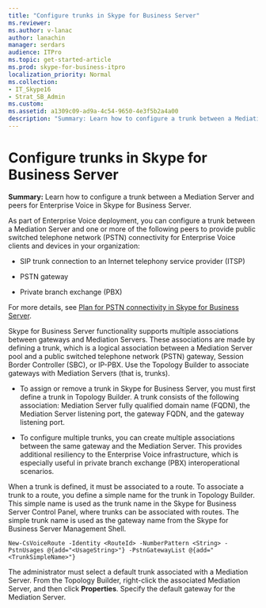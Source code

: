 ```yaml
---
title: "Configure trunks in Skype for Business Server"
ms.reviewer: 
ms.author: v-lanac
author: lanachin
manager: serdars
audience: ITPro
ms.topic: get-started-article
ms.prod: skype-for-business-itpro
localization_priority: Normal
ms.collection: 
- IT_Skype16
- Strat_SB_Admin
ms.custom: 
ms.assetid: a1309c09-ad9a-4c54-9650-4e3f5b2a4a00
description: "Summary: Learn how to configure a trunk between a Mediation Server and peers for Enterprise Voice in Skype for Business Server."
---
```


# Configure trunks in Skype for Business Server
 
**Summary:** Learn how to configure a trunk between a Mediation Server and peers for Enterprise Voice in Skype for Business Server.
  
As part of Enterprise Voice deployment, you can configure a trunk between a Mediation Server and one or more of the following peers to provide public switched telephone network (PSTN) connectivity for Enterprise Voice clients and devices in your organization:
  
- SIP trunk connection to an Internet telephony service provider (ITSP)
    
- PSTN gateway
    
- Private branch exchange (PBX)
    
For more details, see [Plan for PSTN connectivity in Skype for Business Server](../../plan-your-deployment/enterprise-voice-solution/pstn-connectivity-0.md).
  
Skype for Business Server functionality supports multiple associations between gateways and Mediation Servers. These associations are made by defining a trunk, which is a logical association between a Mediation Server pool and a public switched telephone network (PSTN) gateway, Session Border Controller (SBC), or IP-PBX. Use the Topology Builder to associate gateways with Mediation Servers (that is, trunks).
  
- To assign or remove a trunk in Skype for Business Server, you must first define a trunk in Topology Builder. A trunk consists of the following association: Mediation Server fully qualified domain name (FQDN), the Mediation Server listening port, the gateway FQDN, and the gateway listening port.
    
- To configure multiple trunks, you can create multiple associations between the same gateway and the Mediation Server. This provides additional resiliency to the Enterprise Voice infrastructure, which is especially useful in private branch exchange (PBX) interoperational scenarios. 
    
When a trunk is defined, it must be associated to a route. To associate a trunk to a route, you define a simple name for the trunk in Topology Builder. This simple name is used as the trunk name in the Skype for Business Server Control Panel, where trunks can be associated with routes. The simple trunk name is used as the gateway name from the Skype for Business Server Management Shell. 
  
```
New-CsVoiceRoute -Identity <RouteId> -NumberPattern <String> -PstnUsages @{add="<UsageString>"} -PstnGatewayList @{add="<TrunkSimpleName>"}
```

The administrator must select a default trunk associated with a Mediation Server. From the Topology Builder, right-click the associated Mediation Server, and then click **Properties**. Specify the default gateway for the Mediation Server. 
  


